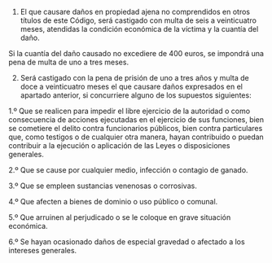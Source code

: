 1. El que causare daños en propiedad ajena no comprendidos en otros títulos de este Código, será castigado con multa de seis a veinticuatro meses, atendidas la condición económica de la víctima y la cuantía del daño.

Si la cuantía del daño causado no excediere de 400 euros, se impondrá una pena de multa de uno a tres meses.

2. Será castigado con la pena de prisión de uno a tres años y multa de doce a veinticuatro meses el que causare daños expresados en el apartado anterior, si concurriere alguno de los supuestos siguientes:

1.º Que se realicen para impedir el libre ejercicio de la autoridad o como consecuencia de acciones ejecutadas en el ejercicio de sus funciones, bien se cometiere el delito contra funcionarios públicos, bien contra particulares que, como testigos o de cualquier otra manera, hayan contribuido o puedan contribuir a la ejecución o aplicación de las Leyes o disposiciones generales.

2.º Que se cause por cualquier medio, infección o contagio de ganado.

3.º Que se empleen sustancias venenosas o corrosivas.

4.º Que afecten a bienes de dominio o uso público o comunal.

5.º Que arruinen al perjudicado o se le coloque en grave situación económica.

6.º Se hayan ocasionado daños de especial gravedad o afectado a los intereses generales.